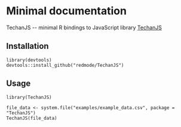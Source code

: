 # Minimal documentation

TechanJS -- minimal R bindings to JavaScript library [TechanJS](http://techanjs.org/)

## Installation

```{r}
library(devtools)
devtools::install_github("redmode/TechanJS")
```

## Usage

```{r}
library(TechanJS)

file_data <- system.file("examples/example_data.csv", package = "TechanJS")
TechanJS(file_data)
```
